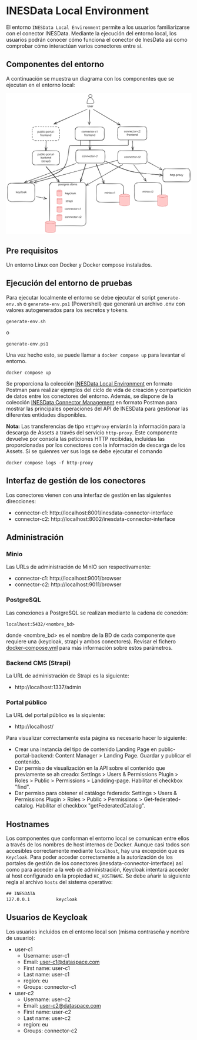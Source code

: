 # INESData Local Environment

El entorno `INESData Local Environment` permite a los usuarios familiarizarse con el conector INESData. Mediante la
ejecución del entorno local, los usuarios podrán conocer cómo funciona el conector de InesData así como comprobar cómo
interactúan varios conectores entre sí.

## Componentes del entorno

A continuación se muestra un diagrama con los componentes que se ejecutan en el entorno local:

![Local Components](./docs/inesdata-local-env.svg)

## Pre requisitos

Un entorno Linux con Docker y Docker compose instalados.

## Ejecución del entorno de pruebas

Para ejecutar localmente el entorno se debe ejecutar el script `generate-env.sh`  o `generate-env.ps1` (Powershell) que generará un archivo .env con
valores autogenerados para los secretos y tokens. 

```
generate-env.sh
```
o
```
generate-env.ps1
```

Una vez hecho esto, se puede llamar a `docker compose up` para levantar el entorno.

```
docker compose up
```

Se proporciona la colección [INESData Local
Environment](resources/operations/InesData_Local_Environment.postman_collection.json) en formato Postman para realizar
ejemplos del ciclo de vida de creación y compartición de datos entre los conectores del entorno. Además, se dispone de la colección [INESData Connector Management](resources/operations/InesData_Connector_Management_API.postman_collection.json) en formato Postman para mostrar las principales operaciones del API de INESData para gestionar las diferentes entidades disponibles.

**Nota:** Las transferencias de tipo `HttpProxy` enviarán la información para la descarga de Assets a través del
servicio `http-proxy`. Este componente devuelve por consola las peticiones HTTP recibidas, incluídas las proporcionadas
por los conectores con la información de descarga de los Assets. Si se quienres ver sus logs se debe ejecutar el comando 

```
docker compose logs -f http-proxy
```

## Interfaz de gestión de los conectores

Los conectores vienen con una interfaz de gestión en las siguientes direcciones:
- connector-c1: http://localhost:8001/inesdata-connector-interface
- connector-c2: http://localhost:8002/inesdata-connector-interface

## Administración

### Minio

Las URLs de administración de MinIO son respectivamente:
- connector-c1: http://localhost:9001/browser
- connector-c2: http://localhost:9011/browser

### PostgreSQL

Las conexiones a PostgreSQL se realizan mediante la cadena de conexión:
```
localhost:5432/<nombre_bd>
```

donde <nombre_bd> es el nombre de la BD de cada componente que requiere una (keycloak, strapi y ambos conectores).
Revisar el fichero [docker-compose.yml](docker-compose.yml) para más información sobre estos parámetros.

### Backend CMS (Strapi)

La URL de administración de Strapi es la siguiente:
- http://localhost:1337/admin

### Portal público

La URL del portal público es la siquiente:
- http://localhost/

Para visualizar correctamente esta página es necesario hacer lo siguiente:
- Crear una instancia del tipo de contenido Landing Page en public-portal-backend: Content Manager > Landing Page. Guardar y publicar el contenido.
- Dar permiso de visualización en la API sobre el contenido que previamente se ah creado: Settings > Users & Permissions Plugin > Roles > Public > Permissions > Landding-page. Habilitar el checkbox "find".
- Dar permiso para obtener el catálogo federado: Settings > Users & Permissions Plugin > Roles > Public > Permissions > Get-federated-catalog. Habilitar el checkbox "getFederatedCatalog".

## Hostnames

Los componentes que conforman el entorno local se comunican entre ellos a través de los nombres de host internos de Docker. Aunque casi todos son accesibles correctamente mediante `localhost`, hay una excepción que es `Keycloak`. Para poder acceder correctamente a la autorización de los portales de gestión de los conectores (inesdata-connector-interface) así como para acceder a la web de administración, Keycloak intentará acceder al host configurado en la propiedad `KC_HOSTNAME`. Se debe añarir la siguiente regla al archivo `hosts` del sistema operativo:

```
## INESDATA
127.0.0.1          keycloak
```

## Usuarios de Keycloak

Los usuarios incluidos en el entorno local son (misma contraseña y nombre de usuario):
- user-c1
  - Username: user-c1
  - Email: user-c1@dataspace.com
  - First name: user-c1
  - Last name: user-c1
  - region: eu
  - Groups: connector-c1
- user-c2
  - Username: user-c2
  - Email: user-c2@dataspace.com
  - First name: user-c2
  - Last name: user-c2
  - region: eu
  - Groups: connector-c2
